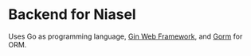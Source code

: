 # Backend for Niasel

Uses Go as programming language, [Gin Web Framework](https://gin-gonic.com), and [Gorm](https://gorm.io) for ORM.